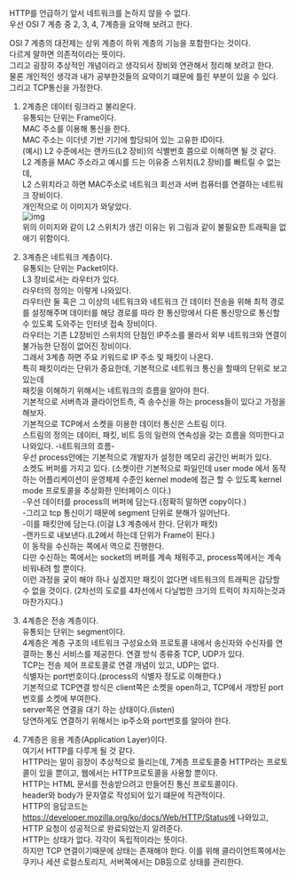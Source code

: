 HTTP를 언급하기 앞서 네트워크를 논하지 않을 수 없다.  
우선 OSI 7 계층 중 2, 3, 4, 7계층을 요약해 보려고 한다.


OSI 7 계층의 대전제는 상위 계층이 하위 계층의 기능을 포함한다는 것이다.  
다르게 말하면 의존적이라는 뜻이다.  
그리고 굉장히 추상적인 개념이라고 생각되서 장비와 연관해서 정리해 보려고 한다.  
물론 개인적인 생각과 내가 공부한것들의 요약이기 떄문에 틀린 부분이 있을 수 있다.  
그리고 TCP통신을 가정한다.


1. 2계층은 데이터 링크라고 불리운다.  
유통되는 단위는 Frame이다.  
MAC 주소를 이용해 통신을 한다.  
MAC 주소는 이더넷 기반 기기에 할당되어 있는 고유한 ID이다.  
(예시) L2 수준에서는 랜카드(L2 장비)의 식별번호 쯤으로 이해하면 될 것 같다.  
L2 계층을 MAC 주소라고 예시를 드는 이유중 스위치(L2 장비)를 빠트릴 수 없는데,  
L2 스위치라고 하면 MAC주소로 네트워크 회선과 서버 컴퓨터를 연결하는 네트워크 장비이다.  
개인적으로 이 이미지가 와닿았다.  
![img](https://img1.daumcdn.net/thumb/R1280x0/?scode=mtistory2&fname=https%3A%2F%2Fblog.kakaocdn.net%2Fdn%2FbLp0QX%2FbtrodmM342W%2FgJqcxe2KbD0g2PFkw9OIyK%2Fimg.png)  
위의 이미지와 같이 L2 스위치가 생긴 이유는 위 그림과 같이 불필요한 트래픽을 없애기 위함이다.  



2. 3계층은 네트워크 계층이다.  
유통되는 단위는 Packet이다.  
L3 장비로서는 라우터가 있다.  
라우터의 정의는 이렇게 나와있다.  
라우터란 둘 혹은 그 이상의 네트워크와 네트워크 간 데이터 전송을 위해 최적 경로를 설정해주며 데이터를 해당 경로를 따라 한 통신망에서 다른 통신망으로 통신할 수 있도록 도와주는 인터넷 접속 장비이다.  
라우터는 기존 L2장비인 스위치의 단점인 IP주소를 몰라서 외부 네트워크와 연결이 불가능한 단점이 없어진 장비이다.  
그래서 3계층 하면 주요 키워드로 IP 주소 및 패킷이 나온다.  
특히 패킷이라는 단위가 중요한데, 기본적으로 네트워크 통신을 할때의 단위로 보고있는데  
패킷을 이해하기 위해서는 네트워크의 흐름을 알아야 한다.  
기본적으로 서버측과 클라이언트측, 즉 송수신을 하는 process들이 있다고 가정을 해보자.  
기본적으로 TCP에서 소켓을 이용한 데이터 통신은 스트림 이다.  
스트림의 정의는 데이터, 패킷, 비트 등의 일련의 연속성을 갖는 흐름을 의미한다고 나와있다.
-네트워크의 흐름-  
우선 process안에는 기본적으로 개발자가 설정한 메모리 공간인 버퍼가 있다.  
소켓도 버퍼를 가지고 있다. (소켓이란 기본적으로 파일인데 user mode 에서 동작하는 어플리케이션이 운영체제 수준인 kernel mode에 접근 할 수 있도록 kernel mode 프로토콜을 추상화한 인터페이스 이다.)  
-우선 데이터를 process의 버퍼에 담는다.(정확히 말하면 copy이다.)  
-그리고 tcp 통신이기 때문에 segment 단위로 분해가 일어난다.  
-이를 패킷안에 담는다.(이걸 L3 계층에서 한다. 단위가 패킷)  
-랜카드로 내보낸다.(L2에서 하는데 단위가 Frame이 된다.)  
이 동작을 수신하는 쪽에서 역으로 진행한다.  
다만 수신하는 쪽에서는 socket의 버퍼를 계속 채워주고, process쪽에서는 계속 비워내려 할 뿐이다.  
이런 과정을 궂이 해야 하나 싶겠지만 패킷이 없다면 네트워크의 트래픽은 감당할 수 없을 것이다. (2차선의 도로를 4차선에서 다닐법한 크기의 트럭이 차지하는것과 마찬가지다.)  

3. 4계층은 전송 계층이다.  
유통되는 단위는 segment이다.  
4계층은 계층 구조의 네트워크 구성요소와 프로토콜 내에서 송신자와 수신자를 연결하는 통신 서비스를 제공한다.
연결 방식 종류중 TCP, UDP가 있다.  
TCP는 전송 제어 프로토콜로 연결 개념이 있고, UDP는 없다.  
식별자는 port번호이다.(process의 식별자 정도로 이해한다.)  
기본적으로 TCP연결 방식은 client쪽은 소켓을 open하고, TCP에서 개방된 port번호를 소켓에 부여한다.  
server쪽은 연결을 대기 하는 상태이다.(listen)  
당연하게도 연결하기 위해서는 ip주소와 port번호를 알아야 한다.  

4. 7계층은 응용 계층(Application Layer)이다.  
여기서 HTTP를 다루게 될 것 같다.  
HTTP라는 말이 굉장이 추상적으로 들리는데, 7계층 프로토콜중 HTTP라는 프로토콜이 있을 뿐이고, 웹에서는 HTTP프로토콜을 사용할 뿐이다.  
HTTP는 HTML 문서를 전송받으려고 만들어진 통신 프로토콜이다.  
header와 body가 문자열로 작성되어 있기 떄문에 직관적이다.  
HTTP의 응답코드는 https://developer.mozilla.org/ko/docs/Web/HTTP/Status에 나와있고, HTTP 요청이 성공적으로 완료되었는지 알려준다.  
HTTP는 상태가 없다. 각각이 독립적이라는 뜻이다.  
하지만 TCP 연결이기때문에 상태는 존재해야 한다. 이를 위해 클라이언트쪽에서는 쿠키나 세션 로컬스토리지, 서버쪽에서는 DB등으로 상태를 관리한다.  
